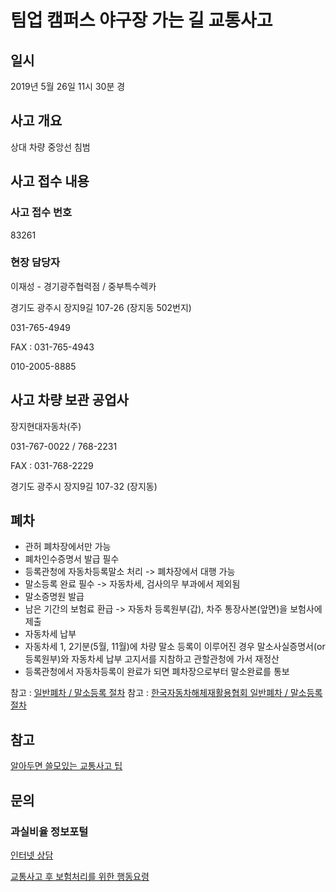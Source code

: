 # 팀업 캠퍼스 야구장 가는 길 교통사고

## 일시
2019년 5월 26일 11시 30분 경

## 사고 개요
상대 차량 중앙선 침범

## 사고 접수 내용

### 사고 접수 번호
83261

### 현장 담당자
이재성 - 경기광주협력점 / 중부특수렉카

경기도 광주시 장지9길 107-26 (장지동 502번지)

031-765-4949

FAX : 031-765-4943

010-2005-8885

## 사고 차량 보관 공업사
장지현대자동차(주)

031-767-0022 / 768-2231

FAX : 031-768-2229

경기도 광주시 장지9길 107-32 (장지동)

## 폐차

- 관허 폐차장에서만 가능
- 폐차인수증명서 발급 필수
- 등록관청에 자동차등록말소 처리 -> 폐차장에서 대행 가능
- 말소등록 완료 필수 -> 자동차세, 검사의무 부과에서 제외됨
- 말소증명원 발급
- 남은 기간의 보험료 환급 -> 자동차 등록원부(갑), 차주 통장사본(앞면)을 보험사에 제출
- 자동차세 납부
- 자동차세 1, 2기분(5월, 11월)에 차량 말소 등록이 이루어진 경우
말소사실증명서(or 등록원부)와 자동차세 납부 고지서를 지참하고 관할관청에 가서 재정산
- 등록관청에서 자동차등록이 완료가 되면 폐차장으로부터 말소완료를 통보


참고 : [일반폐차 / 말소등록 절차](https://www.car365.go.kr/web/contents/disusedcar_info01.do)
참고 : [한국자동차해체재활용협회 일반폐차 / 말소등록 절차](http://www.kadra.or.kr/kadra/contents/sub01/01_03.html)


## 참고

[알아두면 쓸모있는 교통사고 팁](https://ggultip1004.tistory.com/62)

## 문의

### 과실비율 정보포털
[인터넷 상담](http://accident.knia.or.kr/qna)

[교통사고 후 보험처리를 위한 행동요령](https://www.valuechampion.co.kr/car-insurance/%EA%B5%90%ED%86%B5%EC%82%AC%EA%B3%A0-%ED%9B%84-%EB%B3%B4%ED%97%98%EC%B2%98%EB%A6%AC%EB%A5%BC-%EC%9C%84%ED%95%9C-%ED%96%89%EB%8F%99%EC%9A%94%EB%A0%B9)
